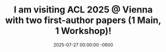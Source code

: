 ---
title: "I am visiting ACL 2025 @ Vienna with two first-author papers (1 Main, 1 Workshop)!"
date: 2025-07-27 00:00:00 -0600
---